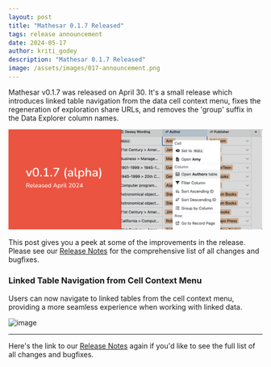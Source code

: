 ```yaml
---
layout: post
title: "Mathesar 0.1.7 Released"
tags: release announcement
date: 2024-05-17
author: kriti_godey
description: "Mathesar 0.1.7 Released"
image: /assets/images/017-announcement.png
---
```


Mathesar v0.1.7 was released on April 30. It's a small release which introduces linked table navigation from the data cell context menu, fixes the regeneration of exploration share URLs, and removes the 'group' suffix in the Data Explorer column names.

![image](/assets/images/017-announcement.png)

This post gives you a peek at some of the improvements in the release. Please see our [Release Notes](https://docs.mathesar.org/releases/0.1.7/) for the comprehensive list of all changes and bugfixes.

### Linked Table Navigation from Cell Context Menu

Users can now navigate to linked tables from the cell context menu, providing a more seamless experience when working with linked data.

![image](https://github.com/mathesar-foundation/mathesar/assets/845767/3015b1e8-7038-41b3-a9ec-59a4d55780d0)

----

Here's the link to our [Release Notes](https://docs.mathesar.org/releases/0.1.7/) again if you'd like to see the full list of all changes and bugfixes.
